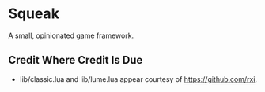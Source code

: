 # Squeak

A small, opinionated game framework.


## Credit Where Credit Is Due

* lib/classic.lua and lib/lume.lua appear courtesy of https://github.com/rxi.
